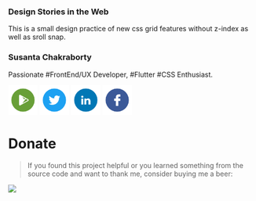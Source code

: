 ### Design Stories in the Web
This is a small design practice of new css grid features without z-index as well as sroll snap.

### Susanta Chakraborty
 
Passionate #FrontEnd/UX Developer, #Flutter #CSS Enthusiast.

<a href="http://bit.ly/asdevs-store"><img src="https://github.com/aritraroy/social-icons/blob/master/play-store-icon.png?raw=true" width="60"></a>
<a href="https://twitter.com/susantaChak"><img src="https://github.com/aritraroy/social-icons/blob/master/twitter-icon.png?raw=true" width="60"></a>
<a href="https://linkedin.com/in/susanta96"><img src="https://github.com/aritraroy/social-icons/blob/master/linkedin-icon.png?raw=true" width="60"></a>
<a href="https://facebook.com/chakraboty.susanta"><img src="https://github.com/aritraroy/social-icons/blob/master/facebook-icon.png?raw=true" width="60"></a>

# Donate

> If you found this project helpful or you learned something from the source code and want to thank me, consider buying me a beer:
>
<a href="https://www.buymeacoffee.com/susanta96"><img src="https://img.buymeacoffee.com/button-api/?text=Buy me a beer&emoji=🍺&slug=susanta96&button_colour=FF5F5F&font_colour=ffffff&font_family=Lato&outline_colour=000000&coffee_colour=FFDD00"></a>